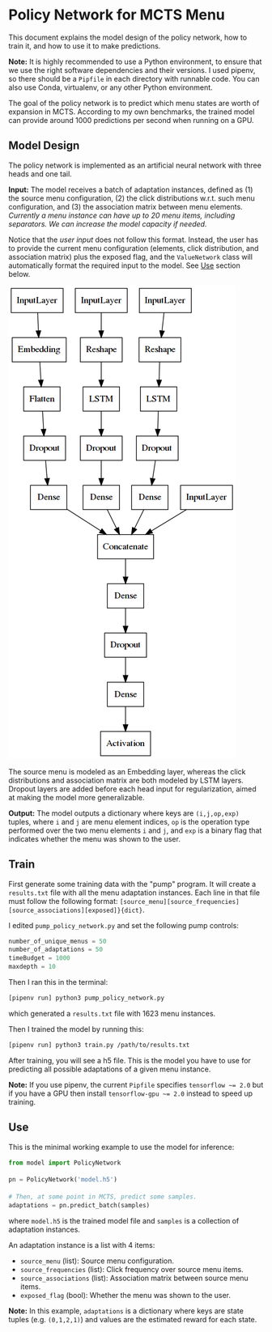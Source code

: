 # Policy Network for MCTS Menu

This document explains the model design of the policy network, how to train it, and how to use it to make predictions.

**Note:** It is highly recommended to use a Python environment, to ensure that we use the right software dependencies and their versions.
I used pipenv, so there should be a `Pipfile` in each directory with runnable code.
You can also use Conda, virtualenv, or any other Python environment.

The goal of the policy network is to predict which menu states are worth of expansion in MCTS.
According to my own benchmarks, the trained model can provide around 1000 predictions per second when running on a GPU.

## Model Design

The policy network is implemented as an artificial neural network with three heads and one tail.

**Input:** The model receives a batch of adaptation instances, defined as (1) the source menu configuration, (2) the click distributions w.r.t. such menu configuration, and (3) the association matrix between menu elements. *Currently a menu instance can have up to 20 menu items, including separators. We can increase the model capacity if needed.*

Notice that the *user input* does not follow this format. Instead, the user has to provide the current menu configuration (elements, click distribution, and association matrix) plus the exposed flag, and the `ValueNetwork` class will automatically format the required input to the model. See [Use](#use) section below.

![Network architecture](policy_network_blocks.png)

The source menu is modeled as an Embedding layer, whereas the click distributions and association matrix are both modeled by LSTM layers. Dropout layers are added before each head input for regularization, aimed at making the model more generalizable.

**Output:** The model outputs a dictionary where keys are `(i,j,op,exp)` tuples,
where `i` and `j` are menu element indices, `op` is the operation type performed over the two menu elements `i` and `j`, 
and `exp` is a binary flag that indicates whether the menu was shown to the user.

## Train

First generate some training data with the "pump" program.
It will create a `results.txt` file with all the menu adaptation instances.
Each line in that file must follow the following format:
`[source_menu][source_frequencies][source_associations][exposed]}{dict}`.

I edited `pump_policy_network.py` and set the following pump controls:
```python
number_of_unique_menus = 50
number_of_adaptations = 50
timeBudget = 1000
maxdepth = 10
```
Then I ran this in the terminal:
```sh
[pipenv run] python3 pump_policy_network.py
```
which generated a `results.txt` file with 1623 menu instances.

Then I trained the model by running this:
```sh
[pipenv run] python3 train.py /path/to/results.txt
```

After training, you will see a h5 file. This is the model you have to use for predicting all possible adaptations of a given menu instance.

**Note:** If you use pipenv, the current `Pipfile` specifies `tensorflow ~= 2.0` but if you have a GPU then install `tensorflow-gpu ~= 2.0` instead to speed up training.

## Use

This is the minimal working example to use the model for inference:
```python
from model import PolicyNetwork

pn = PolicyNetwork('model.h5')

# Then, at some point in MCTS, predict some samples.
adaptations = pn.predict_batch(samples)
```
where `model.h5` is the trained model file and `samples` is a collection of adaptation instances.

An adaptation instance is a list with 4 items:

- `source_menu` (list): Source menu configuration.
- `source_frequencies` (list): Click frequency over source menu items.
- `source_associations` (list): Association matrix between source menu items.
- `exposed_flag` (bool): Whether the menu was shown to the user.

**Note:** In this example, `adaptations` is a dictionary 
where keys are state tuples (e.g. `(0,1,2,1)`) and values are the estimated reward for each state.

